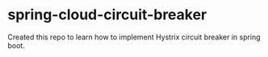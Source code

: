 # spring-cloud-circuit-breaker
Created this repo to learn how to implement Hystrix circuit breaker in spring boot.
